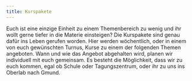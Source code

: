 ```yaml
---
title: Kurspakete
---
```


Euch ist eine einzige Einheit zu einem Themenbereich zu wenig und ihr wollt gerne tiefer in die Materie einsteigen? Die Kurspakete sind genau dafür ins Leben gerufen worden. Hier werden  wöchentlich, oder in einem von euch gewünschten Turnus, Kurse zu einem der folgenden Themen angeboten. Wann und wie das Angebot abgehalten wird, planen wir individuell mit euch gemeinsam. Es besteht die Möglichkeit, dass wir zu euch kommen, egal ob Schule oder Tagungszentrum, oder ihr zu uns ins Oberlab nach Gmund.   
